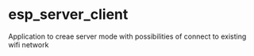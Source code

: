 # esp_server_client
Application to creae server mode with possibilities of connect to existing wifi network
